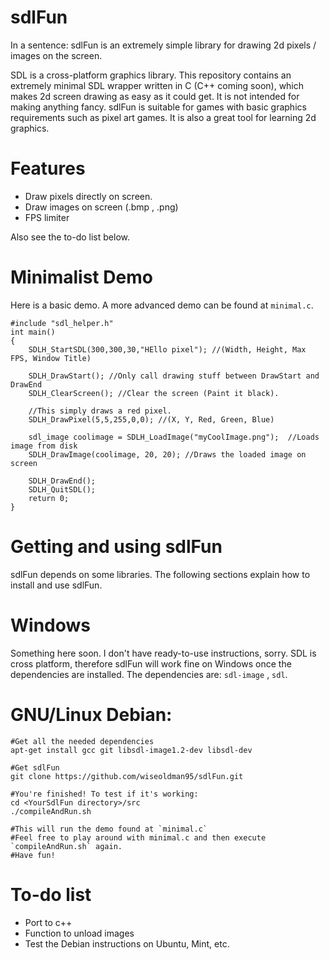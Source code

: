 sdlFun
======
In a sentence: sdlFun is an extremely simple library for drawing 2d pixels / images on the screen.

SDL is a cross-platform graphics library. This repository contains an extremely minimal SDL wrapper written in C (C++ coming soon), which makes 2d screen drawing as easy as it could get. It is not intended for making anything fancy. sdlFun is suitable for games with basic graphics requirements such as pixel art games. It is also a great tool for learning 2d graphics.

Features
======
* Draw pixels directly on screen.
* Draw images on screen (.bmp , .png) 
* FPS limiter

Also see the to-do list below.

Minimalist Demo
======
Here is a basic demo. A more advanced demo can be found at `minimal.c`.

```
#include "sdl_helper.h"
int main()
{
	SDLH_StartSDL(300,300,30,"HEllo pixel"); //(Width, Height, Max FPS, Window Title)

	SDLH_DrawStart(); //Only call drawing stuff between DrawStart and DrawEnd
	SDLH_ClearScreen(); //Clear the screen (Paint it black).

	//This simply draws a red pixel.
	SDLH_DrawPixel(5,5,255,0,0); //(X, Y, Red, Green, Blue)

	sdl_image coolimage = SDLH_LoadImage("myCoolImage.png");  //Loads image from disk
	SDLH_DrawImage(coolimage, 20, 20); //Draws the loaded image on screen

	SDLH_DrawEnd();
	SDLH_QuitSDL();
	return 0;
}
```

Getting and using sdlFun
======
sdlFun depends on some libraries. The following sections explain how to install and use sdlFun.

Windows
======
Something here soon.
I don't have ready-to-use instructions, sorry. SDL is cross platform, therefore sdlFun will work fine on Windows once the dependencies are installed. The dependencies are: `sdl-image` , `sdl`.

GNU/Linux Debian:
======
```
#Get all the needed dependencies
apt-get install gcc git libsdl-image1.2-dev libsdl-dev

#Get sdlFun
git clone https://github.com/wiseoldman95/sdlFun.git 

#You're finished! To test if it's working:
cd <YourSdlFun directory>/src
./compileAndRun.sh

#This will run the demo found at `minimal.c`
#Feel free to play around with minimal.c and then execute `compileAndRun.sh` again.
#Have fun!
```

To-do list
======
* Port to c++
* Function to unload images
* Test the Debian instructions on Ubuntu, Mint, etc.


